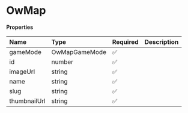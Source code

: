 # OwMap

**Properties**

| Name         | Type          | Required | Description |
| :----------- | :------------ | :------- | :---------- |
| gameMode     | OwMapGameMode | ✅       |             |
| id           | number        | ✅       |             |
| imageUrl     | string        | ✅       |             |
| name         | string        | ✅       |             |
| slug         | string        | ✅       |             |
| thumbnailUrl | string        | ✅       |             |
